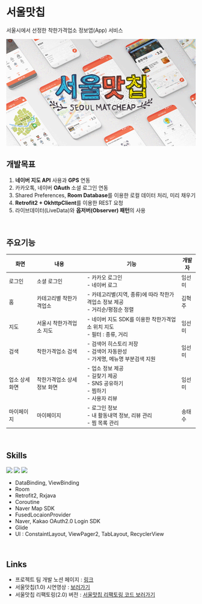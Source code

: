 # 서울맛칩
서울시에서 선정한 착한가격업소 정보앱(App) 서비스

<img src="./img/img.gif">

</br>

## 개발목표
1. **네이버 지도 API** 사용과 **GPS** 연동
2. 카카오톡, 네이버 **OAuth** 소셜 로그인 연동
3. Shared Preferences, **Room Database**를 이용한 로컬 데이터 처리, 미리 채우기
4. **Retrofit2 + OkhttpClient**를 이용한 REST 요청
5. 라이브데이터(LiveData)와 **옵저버(Observer) 패턴**의 사용

</br>

## 주요기능
화면|내용|기능|개발자
------|---|---|---
로그인|소셜 로그인|- 카카오 로그인</br>- 네이버 로그|임선미
홈|카테고리별 착한가격업소|- 카테고리별(지역, 종류)에 따라 착한가격업소 정보 제공</br>- 거리순/평점순 정렬|김혁주
지도|서울시 착한가격업소 지도|- 네이버 지도 SDK를 이용한 착한가격업소 위치 지도</br>- 필터 : 종류, 거리|임선미
검색|착한가격업소 검색|- 검색어 히스토리 저장<br>- 검색어 자동완성</br>- 가게명, 메뉴명 부분검색 지원 |임선미
업소 상세화면|착한가격업소 상세 정보 화면|- 업소 정보 제공</br>- 길찾기 제공</br>- SNS 공유하기</br>- 찜하기</br>- 사용자 리뷰|임선미
마이페이지|마이페이지|- 로그인 정보</br>- 내 활동내역 정보, 리뷰 관리</br>- 찜 목록 관리</br>|송태수
</br>

## Skills
<img src="https://img.shields.io/badge/Android-34A853?style=flat&logo=android&logoColor=white"/> <img src="https://img.shields.io/badge/Kotlin-7F52FF?style=flat&logo=Kotlin&logoColor=white"/> <img src="https://img.shields.io/badge/RESTful API-000000?style=flat&logo=&logoColor=000000"/> 
+ DataBinding, ViewBinding
+ Room
+ Retrofit2, Rxjava
+ Coroutine
+ Naver Map SDK
+ FusedLocaionProvider
+ Naver, Kakao OAuth2.0 Login SDK
+ Glide
+ UI : ConstaintLayout, ViewPager2, TabLayout, RecyclerView

</br>

## Links
+ 프로젝트 팀 개발 노션 페이지 : [링크](https://reflective-goose-443.notion.site/fb5211c06c454920b16db11a16ce7707?pvs=4)</br>
+ 서울맛칩(1.0) 시연영상 : [보러가기](https://drive.google.com/file/d/1hn-nxNK-qp2pk6rj4MP51ntXwZqwFqvV/view)</br>
+ 서울맛칩 리팩토링(2.0) 버전 : [서울맛칩 리팩토링 코드 보러가기](https://github.com/SANDY-9/Project_SeoulMatcheap2.0)</br>
</br>
